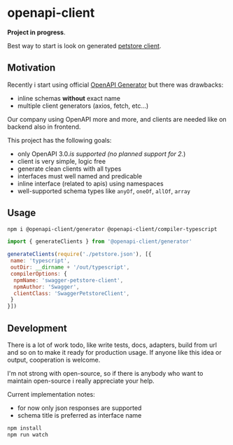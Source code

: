 # openapi-client

**Project in progress**.

Best way to start is look on generated [petstore client](./examples/petstore/typescript).

## Motivation

Recently i start using official [OpenAPI Generator](https://github.com/OpenAPITools/openapi-generator) but there was drawbacks:

- inline schemas **without** exact name
- multiple client generators (axios, fetch, etc...)

Our company using OpenAPI more and more, and clients are needed like on backend also in frontend.

This project has the following goals:

- only OpenAPI 3.0.*is supported (no planned support for 2.*)
- client is very simple, logic free
- generate clean clients with all types
- interfaces must well named and predicable
- inline interface (related to apis) using namespaces
- well-supported schema types like `anyOf`, `oneOf`, `allOf`, `array`

## Usage

```bash
npm i @openapi-client/generator @openapi-client/compiler-typescript
```

```js
import { generateClients } from '@openapi-client/generator'

generateClients(require('./petstore.json'), [{
 name: 'typescript',
 outDir: __dirname + '/out/typescript',
 compilerOptions: {
  npmName: 'swagger-petstore-client',
  npmAuthor: 'Swagger',
  clientClass: 'SwaggerPetstoreClient',
 }
}])
```

## Development

There is a lot of work todo, like write tests, docs, adapters, build from url and so on to make it ready for production usage.
If anyone like this idea or output, cooperation is welcome.

I'm not strong with open-source, so if there is anybody who want to maintain open-source i really appreciate your help.

Current implementation notes:

- for now only json responses are supported
- schema title is preferred as interface name

```bash
npm install
npm run watch
```
